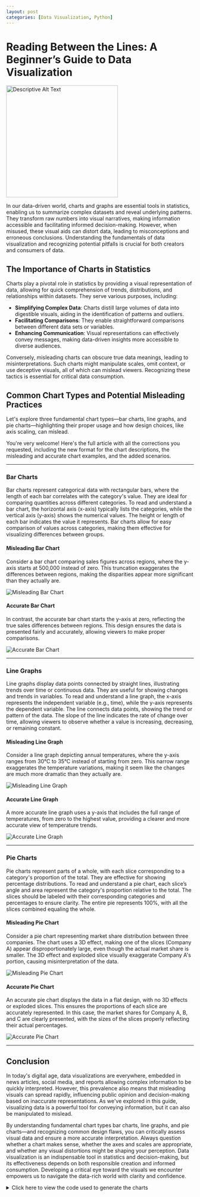 ```yaml
---
layout: post
categories: [Data Visualization, Python]
---
```

# Reading Between the Lines: A Beginner’s Guide to Data Visualization

<img src="{{ site.baseurl }}/assets/images/image8.jpg" alt="Descriptive Alt Text" width="300">


In our data-driven world, charts and graphs are essential tools in statistics, enabling us to summarize complex datasets and reveal underlying patterns. They transform raw numbers into visual narratives, making information accessible and facilitating informed decision-making. However, when misused, these visual aids can distort data, leading to misconceptions and erroneous conclusions. Understanding the fundamentals of data visualization and recognizing potential pitfalls is crucial for both creators and consumers of data.

## The Importance of Charts in Statistics

Charts play a pivotal role in statistics by providing a visual representation of data, allowing for quick comprehension of trends, distributions, and relationships within datasets. They serve various purposes, including:

- **Simplifying Complex Data**: Charts distill large volumes of data into digestible visuals, aiding in the identification of patterns and outliers.
- **Facilitating Comparisons**: They enable straightforward comparisons between different data sets or variables.
- **Enhancing Communication**: Visual representations can effectively convey messages, making data-driven insights more accessible to diverse audiences.

Conversely, misleading charts can obscure true data meanings, leading to misinterpretations. Such charts might manipulate scales, omit context, or use deceptive visuals, all of which can mislead viewers. Recognizing these tactics is essential for critical data consumption.

## Common Chart Types and Potential Misleading Practices

Let's explore three fundamental chart types—bar charts, line graphs, and pie charts—highlighting their proper usage and how design choices, like axis scaling, can mislead.

You're very welcome! Here's the full article with all the corrections you requested, including the new format for the chart descriptions, the misleading and accurate chart examples, and the added scenarios.

---

### Bar Charts  
Bar charts represent categorical data with rectangular bars, where the length of each bar correlates with the category's value. They are ideal for comparing quantities across different categories. To read and understand a bar chart, the horizontal axis (x-axis) typically lists the categories, while the vertical axis (y-axis) shows the numerical values. The height or length of each bar indicates the value it represents. Bar charts allow for easy comparison of values across categories, making them effective for visualizing differences between groups.  

#### Misleading Bar Chart  
Consider a bar chart comparing sales figures across regions, where the y-axis starts at 500,000 instead of zero. This truncation exaggerates the differences between regions, making the disparities appear more significant than they actually are.

![Misleading Bar Chart](graphs/misleading_bar_chart.png)  

#### Accurate Bar Chart  
In contrast, the accurate bar chart starts the y-axis at zero, reflecting the true sales differences between regions. This design ensures the data is presented fairly and accurately, allowing viewers to make proper comparisons.

![Accurate Bar Chart](graphs/nonmisleading_bar_chart.png)  

---

### Line Graphs  
Line graphs display data points connected by straight lines, illustrating trends over time or continuous data. They are useful for showing changes and trends in variables. To read and understand a line graph, the x-axis represents the independent variable (e.g., time), while the y-axis represents the dependent variable. The line connects data points, showing the trend or pattern of the data. The slope of the line indicates the rate of change over time, allowing viewers to observe whether a value is increasing, decreasing, or remaining constant.  

#### Misleading Line Graph  
Consider a line graph depicting annual temperatures, where the y-axis ranges from 30°C to 35°C instead of starting from zero. This narrow range exaggerates the temperature variations, making it seem like the changes are much more dramatic than they actually are.

![Misleading Line Graph](graphs/misleading_line_graph.png)  

#### Accurate Line Graph  
A more accurate line graph uses a y-axis that includes the full range of temperatures, from zero to the highest value, providing a clearer and more accurate view of temperature trends.

![Accurate Line Graph](graphs/nonmisleading_line_graph.png)  

---

### Pie Charts  
Pie charts represent parts of a whole, with each slice corresponding to a category's proportion of the total. They are effective for showing percentage distributions. To read and understand a pie chart, each slice’s angle and area represent the category's proportion relative to the total. The slices should be labeled with their corresponding categories and percentages to ensure clarity. The entire pie represents 100%, with all the slices combined equaling the whole.  

#### Misleading Pie Chart  
Consider a pie chart representing market share distribution between three companies. The chart uses a 3D effect, making one of the slices (Company A) appear disproportionately large, even though the actual market share is smaller. The 3D effect and exploded slice visually exaggerate Company A's portion, causing misinterpretation of the data.

![Misleading Pie Chart](graphs/misleading_pie_chart.png)  

#### Accurate Pie Chart  
An accurate pie chart displays the data in a flat design, with no 3D effects or exploded slices. This ensures the proportions of each slice are accurately represented. In this case, the market shares for Company A, B, and C are clearly presented, with the sizes of the slices properly reflecting their actual percentages.

![Accurate Pie Chart](graphs/nonmisleading_pie_chart.png)  

---

## Conclusion

In today's digital age, data visualizations are everywhere, embedded in news articles, social media, and reports allowing complex information to be quickly interpreted. However, this prevalence also means that misleading visuals can spread rapidly, influencing public opinion and decision-making based on inaccurate representations. As we've explored in this guide, visualizing data is a powerful tool for conveying information, but it can also be manipulated to mislead.

By understanding fundamental chart types bar charts, line graphs, and pie charts—and recognizing common design flaws, you can critically assess visual data and ensure a more accurate interpretation. Always question whether a chart makes sense, whether the axes and scales are appropriate, and whether any visual distortions might be shaping your perception. Data visualization is an indispensable tool in statistics and decision-making, but its effectiveness depends on both responsible creation and informed consumption. Developing a critical eye toward the visuals we encounter empowers us to navigate the data-rich world with clarity and confidence.

<details>
  <summary>Click here to view the code used to generate the charts</summary>
  ```
  # Create a directory for the images if it doesn't exist
  mkdir -p graphs

  python - << 'EOF'
  import matplotlib.pyplot as plt
  import numpy as np

  # ------------------------------
  # Bar Charts
  # ------------------------------
  regions = ['Region A', 'Region B', 'Region C']
  values = [600000, 650000, 700000]

  # Misleading Bar Chart: y-axis starting at 500,000
  plt.figure(figsize=(6,4))
  plt.bar(regions, values, color='skyblue')
  plt.ylim(500000, max(values)+10000)
  plt.title("Misleading Bar Chart (Truncated y-axis)")
  plt.ylabel("Sales")
  plt.xlabel("Regions")
  plt.tight_layout()
  plt.savefig("graphs/misleading_bar_chart.png")
  plt.close()

  # Non-misleading Bar Chart: y-axis starting at 0
  plt.figure(figsize=(6,4))
  plt.bar(regions, values, color='lightgreen')
  plt.ylim(0, max(values)+100000)
  plt.title("Non-misleading Bar Chart (Full y-axis)")
  plt.ylabel("Sales")
  plt.xlabel("Regions")
  plt.tight_layout()
  plt.savefig("graphs/nonmisleading_bar_chart.png")
  plt.close()

  # ------------------------------
  # Line Graphs
  # ------------------------------
  years = np.arange(2000, 2011)
  temperatures = [30.1, 30.3, 30.2, 30.5, 30.4, 30.6, 30.8, 30.7, 30.9, 31.0, 31.2]

  # Misleading Line Graph: y-axis set to narrow range
  plt.figure(figsize=(6,4))
  plt.plot(years, temperatures, marker='o', linestyle='-', color='coral')
  plt.ylim(30, 31.5)
  plt.title("Misleading Line Graph (Narrow y-axis)")
  plt.ylabel("Temperature (°C)")
  plt.xlabel("Year")
  plt.tight_layout()
  plt.savefig("graphs/misleading_line_graph.png")
  plt.close()

  # Non-misleading Line Graph: y-axis including full range
  plt.figure(figsize=(6,4))
  plt.plot(years, temperatures, marker='o', linestyle='-', color='seagreen')
  plt.ylim(0, 35)
  plt.title("Non-misleading Line Graph (Full y-axis)")
  plt.ylabel("Temperature (°C)")
  plt.xlabel("Year")
  plt.tight_layout()
  plt.savefig("graphs/nonmisleading_line_graph.png")
  plt.close()

  # ------------------------------
  # Pie Charts
  # ------------------------------
  labels = ['Company A', 'Company B', 'Company C']
  sizes = [40, 35, 25]
  colors = ['gold', 'lightblue', 'lightcoral']

  # Misleading Pie Chart: with shadow and exploded effect (simulating 3D effect)
  explode = (0.1, 0, 0)  # Explode first slice
  plt.figure(figsize=(6,4))
  plt.pie(sizes, labels=labels, autopct='%1.1f%%', startangle=140, shadow=True, explode=explode)
  plt.title("Misleading Pie Chart (3D effect)")
  plt.axis('equal')
  plt.savefig("graphs/misleading_pie_chart.png")
  plt.close()

  # Non-misleading Pie Chart: Flat design
  plt.figure(figsize=(6,4))
  plt.pie(sizes, labels=labels, autopct='%1.1f%%', startangle=140, shadow=False)
  plt.title("Non-misleading Pie Chart (Flat design)")
  plt.axis('equal')
  plt.savefig("graphs/nonmisleading_pie_chart.png")
  plt.close()
  EOF
  echo "Graphs generated and saved in the 'graphs' directory."
```
